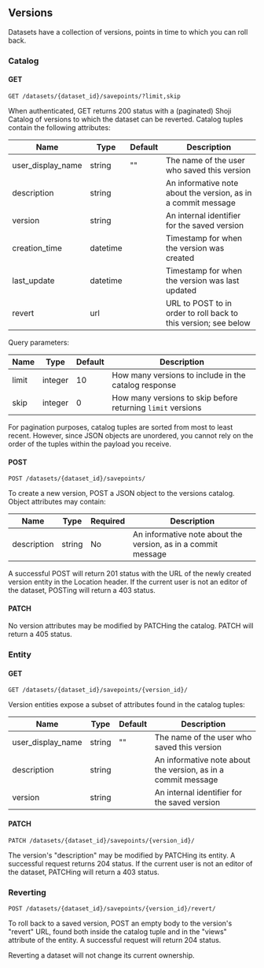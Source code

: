 ## Versions

Datasets have a collection of versions, points in time to which you can roll back. 

### Catalog

#### GET

`GET /datasets/{dataset_id}/savepoints/?limit,skip`

When authenticated, GET returns 200 status with a (paginated) Shoji Catalog of versions to which the dataset can be reverted. Catalog tuples contain the following attributes:

Name | Type | Default | Description
---- | ---- | ------- | -----------
user_display_name | string | "" | The name of the user who saved this version
description | string | | An informative note about the version, as in a commit message
version | string |  | An internal identifier for the saved version
creation_time | datetime | | Timestamp for when the version was created
last_update | datetime | | Timestamp for when the version was last updated
revert | url | | URL to POST to in order to roll back to this version; see below

Query parameters:

Name | Type | Default | Description
---- | ---- | ------- | -----------
limit | integer | 10 | How many versions to include in the catalog response
skip | integer | 0 | How many versions to skip before returning `limit` versions

For pagination purposes, catalog tuples are sorted from most to least recent. However, since JSON objects are unordered, you cannot rely on the order of the tuples within the payload you receive.

#### POST

`POST /datasets/{dataset_id}/savepoints/`

To create a new version, POST a JSON object to the versions catalog. Object attributes may contain: 

Name | Type | Required | Description
---- | ---- | -------- | -----------
description | string | No | An informative note about the version, as in a commit message

A successful POST will return 201 status with the URL of the newly created version entity in the Location header. If the current user is not an editor of the dataset, POSTing will return a 403 status. 

#### PATCH

No version attributes may be modified by PATCHing the catalog. PATCH will return a 405 status. 

### Entity

#### GET

`GET /datasets/{dataset_id}/savepoints/{version_id}/`

Version entities expose a subset of attributes found in the catalog tuples:

Name | Type | Default | Description
---- | ---- | ------- | -----------
user_display_name | string | "" | The name of the user who saved this version
description | string | | An informative note about the version, as in a commit message
version | string |  | An internal identifier for the saved version

#### PATCH

`PATCH /datasets/{dataset_id}/savepoints/{version_id}/`

The version's "description" may be modified by PATCHing its entity. A successful request returns 204 status. If the current user is not an editor of the dataset, PATCHing will return a 403 status. 

### Reverting

`POST /datasets/{dataset_id}/savepoints/{version_id}/revert/`

To roll back to a saved version, POST an empty body to the version's "revert" URL, found both inside the catalog tuple and in the "views" attribute of the entity. A successful request will return 204 status.

Reverting a dataset will not change its current ownership.
